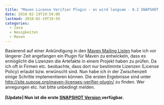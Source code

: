 ```yaml
---
title: "Maven License Verifier Plugin - es wird langsam - 0.2 SNAPSHOT Verfügbar"
date: 2010-02-19T19:59:00
lastmod: 2010-02-19T19:59
categories:
  - Java
  - Neuigkeiten
  - Maven
---
```

Basierend auf einer Ankündigung in den <a href="http://old.nabble.com/RFC%3A-Maven-License-Verifier-Plugin-tt27445231.html#a27445231">Maven Mailing Listen</a> habe ich vor längerer Zeit angefangen ein Plugin für Maven zu entwickeln, dass es ermöglicht die Lizenzen die Artefakte in einem Projekt haben zu prüfen. Da ich oft in Firmen etc. beobachte, dass dort nur bestimmte Lizenzen (License Policy) erlaubt bzw. erwünscht sind. Nun habe ich in der Zwischenzeit einige Schritte implementieren können. Die ersten Ergebnisse sind unter <a href="http://site.supose.org/maven-licenses-verifier-plugin/">http://site.supose.org/maven-licenses-verifier-plugin/</a> zu finden. Wer anregungen etc. hat bitte unbedingt melden.
<br>
<br>
<b>[Update] Nun ist die erste <a href="http://old.nabble.com/-ANNOUNCEMENT----Maven-License-Verifier-Plugin-0.2-SNAPSHOT-ts27658754.html">SNAPSHOT Version </a>verfügbar.</b>
